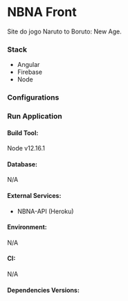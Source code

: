 # NBNA Front

Site do jogo Naruto to Boruto: New Age.

### Stack
 - Angular
 - Firebase
 - Node

### Configurations

### Run Application

#### Build Tool:
Node v12.16.1

#### Database:
N/A

#### External Services:
 - NBNA-API (Heroku)
 
#### Environment:
N/A

#### CI:
N/A

#### Dependencies Versions:
```sh
```


